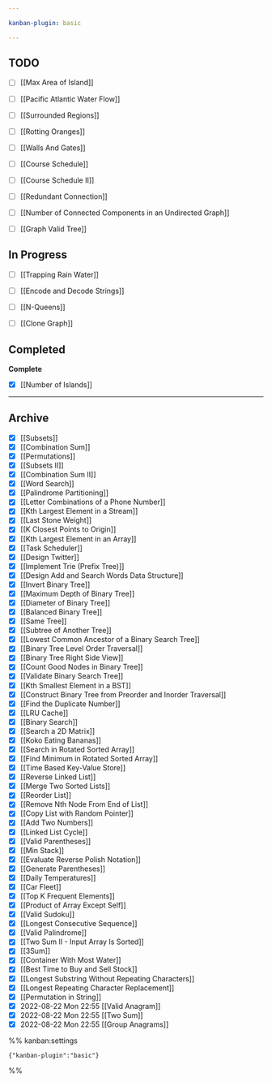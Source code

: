 ```yaml
---

kanban-plugin: basic

---
```


## TODO

- [ ] [[Max Area of Island]]
- [ ] [[Pacific Atlantic Water Flow]]
- [ ] [[Surrounded Regions]]
- [ ] [[Rotting Oranges]]
- [ ] [[Walls And Gates]]
- [ ] [[Course Schedule]]
- [ ] [[Course Schedule II]]
- [ ] [[Redundant Connection]]
- [ ] [[Number of Connected Components in an Undirected Graph]]
- [ ] [[Graph Valid Tree]]


## In Progress

- [ ] [[Trapping Rain Water]]
- [ ] [[Encode and Decode Strings]]
- [ ] [[N-Queens]]
- [ ] [[Clone Graph]]


## Completed

**Complete**
- [x] [[Number of Islands]]


***

## Archive

- [x] [[Subsets]]
- [x] [[Combination Sum]]
- [x] [[Permutations]]
- [x] [[Subsets II]]
- [x] [[Combination Sum II]]
- [x] [[Word Search]]
- [x] [[Palindrome Partitioning]]
- [x] [[Letter Combinations of a Phone Number]]
- [x] [[Kth Largest Element in a Stream]]
- [x] [[Last Stone Weight]]
- [x] [[K Closest Points to Origin]]
- [x] [[Kth Largest Element in an Array]]
- [x] [[Task Scheduler]]
- [x] [[Design Twitter]]
- [x] [[Implement Trie (Prefix Tree)]]
- [x] [[Design Add and Search Words Data Structure]]
- [x] [[Invert Binary Tree]]
- [x] [[Maximum Depth of Binary Tree]]
- [x] [[Diameter of Binary Tree]]
- [x] [[Balanced Binary Tree]]
- [x] [[Same Tree]]
- [x] [[Subtree of Another Tree]]
- [x] [[Lowest Common Ancestor of a Binary Search Tree]]
- [x] [[Binary Tree Level Order Traversal]]
- [x] [[Binary Tree Right Side View]]
- [x] [[Count Good Nodes in Binary Tree]]
- [x] [[Validate Binary Search Tree]]
- [x] [[Kth Smallest Element in a BST]]
- [x] [[Construct Binary Tree from Preorder and Inorder Traversal]]
- [x] [[Find the Duplicate Number]]
- [x] [[LRU Cache]]
- [x] [[Binary Search]]
- [x] [[Search a 2D Matrix]]
- [x] [[Koko Eating Bananas]]
- [x] [[Search in Rotated Sorted Array]]
- [x] [[Find Minimum in Rotated Sorted Array]]
- [x] [[Time Based Key-Value Store]]
- [x] [[Reverse Linked List]]
- [x] [[Merge Two Sorted Lists]]
- [x] [[Reorder List]]
- [x] [[Remove Nth Node From End of List]]
- [x] [[Copy List with Random Pointer]]
- [x] [[Add Two Numbers]]
- [x] [[Linked List Cycle]]
- [x] [[Valid Parentheses]]
- [x] [[Min Stack]]
- [x] [[Evaluate Reverse Polish Notation]]
- [x] [[Generate Parentheses]]
- [x] [[Daily Temperatures]]
- [x] [[Car Fleet]]
- [x] [[Top K Frequent Elements]]
- [x] [[Product of Array Except Self]]
- [x] [[Valid Sudoku]]
- [x] [[Longest Consecutive Sequence]]
- [x] [[Valid Palindrome]]
- [x] [[Two Sum II - Input Array Is Sorted]]
- [x] [[3Sum]]
- [x] [[Container With Most Water]]
- [x] [[Best Time to Buy and Sell Stock]]
- [x] [[Longest Substring Without Repeating Characters]]
- [x] [[Longest Repeating Character Replacement]]
- [x] [[Permutation in String]]
- [x] 2022-08-22 Mon 22:55 [[Valid Anagram]]
- [x] 2022-08-22 Mon 22:55 [[Two Sum]]
- [x] 2022-08-22 Mon 22:55 [[Group Anagrams]]

%% kanban:settings
```
{"kanban-plugin":"basic"}
```
%%